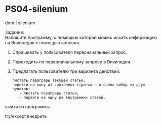 # PS04-silenium
 dom | silenium

Задание: </br>
Напишите программу, с помощью которой можно искать информацию на Википедии с помощью консоли.
1. Спрашивать у пользователя первоначальный запрос.
2. Переходить по первоначальному запросу в Википедии.
3. Предлагать пользователю три варианта действий:

       листать параграфы текущей статьи;
       перейти на одну из связанных страниц — и снова выбор из двух пунктов:
          - листать параграфы статьи;
          - перейти на одну из внутренних статей.

выйти из программы.

try/except внедрить